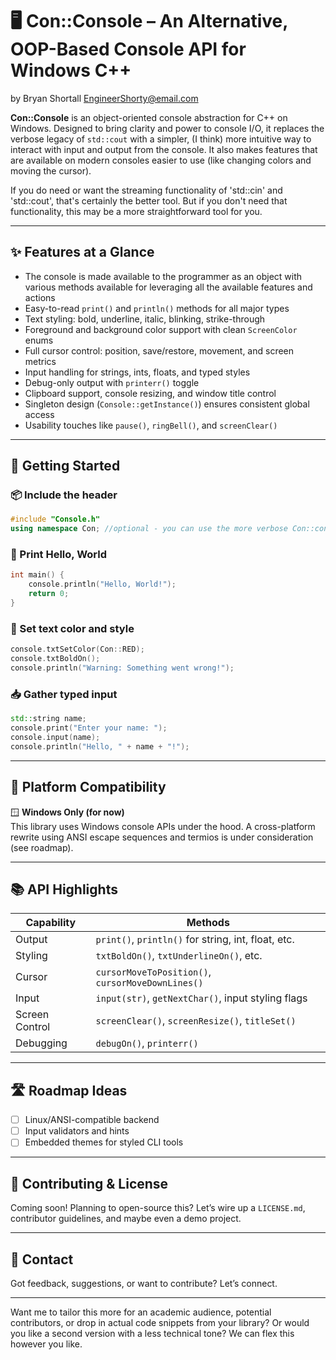 

# 🖥️ Con::Console – An Alternative, OOP-Based Console API for Windows C++

by Bryan Shortall
EngineerShorty@email.com

**Con::Console** is an object-oriented console abstraction for C++ on Windows. Designed to bring clarity and power to console I/O, it replaces the verbose legacy of `std::cout` with a simpler, (I think) more intuitive way to interact with input and output from the console.  It also makes features that are available on modern consoles easier to use (like changing colors and moving the cursor).  

If you do need or want the streaming functionality of 'std::cin' and 'std::cout', that's certainly the better tool.  But if you don't need that functionality, this may be a more straightforward tool for you.

---

## ✨ Features at a Glance

- The console is made available to the programmer as an object with various methods
  available for leveraging all the available features and actions
- Easy-to-read `print()` and `println()` methods for all major types
- Text styling: bold, underline, italic, blinking, strike-through
- Foreground and background color support with clean `ScreenColor` enums
- Full cursor control: position, save/restore, movement, and screen metrics
- Input handling for strings, ints, floats, and typed styles
- Debug-only output with `printerr()` toggle
- Clipboard support, console resizing, and window title control
- Singleton design (`Console::getInstance()`) ensures consistent global access
- Usability touches like `pause()`, `ringBell()`, and `screenClear()`

---

## 🚀 Getting Started

### 📦 Include the header

```cpp
#include "Console.h"
using namespace Con; //optional - you can use the more verbose Con::console when referencing the console object.
```

### 👋 Print Hello, World

```cpp
int main() {
    console.println("Hello, World!");
    return 0;
}
```

### 🎨 Set text color and style

```cpp
console.txtSetColor(Con::RED);
console.txtBoldOn();
console.println("Warning: Something went wrong!");
```

### 📥 Gather typed input

```cpp
std::string name;
console.print("Enter your name: ");
console.input(name);
console.println("Hello, " + name + "!");
```

---

## 🧩 Platform Compatibility

🪟 **Windows Only (for now)**  
This library uses Windows console APIs under the hood. A cross-platform rewrite using ANSI escape sequences and termios is under consideration (see roadmap).

---

## 📚 API Highlights

| Capability        | Methods                                             |
|------------------|-----------------------------------------------------|
| Output           | `print()`, `println()` for string, int, float, etc. |
| Styling          | `txtBoldOn()`, `txtUnderlineOn()`, etc.             |
| Cursor           | `cursorMoveToPosition()`, `cursorMoveDownLines()`   |
| Input            | `input(str)`, `getNextChar()`, input styling flags  |
| Screen Control   | `screenClear()`, `screenResize()`, `titleSet()`     |
| Debugging        | `debugOn()`, `printerr()`                           |

---

## 🛣 Roadmap Ideas

- [ ] Linux/ANSI-compatible backend
- [ ] Input validators and hints
- [ ] Embedded themes for styled CLI tools

---

## 🙌 Contributing & License

Coming soon! Planning to open-source this? Let’s wire up a `LICENSE.md`, contributor guidelines, and maybe even a demo project.

---

## 💬 Contact

Got feedback, suggestions, or want to contribute? Let’s connect.

---

Want me to tailor this more for an academic audience, potential contributors, or drop in actual code snippets from your library? Or would you like a second version with a less technical tone? We can flex this however you like.
